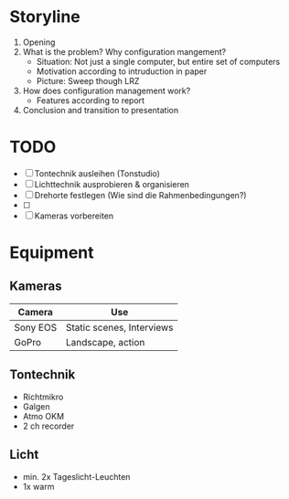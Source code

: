 # Storyline #
1. Opening
2. What is the problem? Why configuration mangement?
    * Situation: Not just a single computer, but entire set of computers
    * Motivation according to intruduction in paper
    * Picture: Sweep though LRZ
3. How does configuration management work?
    * Features according to report
4. Conclusion and transition to presentation


# TODO #
- [ ] Tontechnik ausleihen (Tonstudio)
- [ ] Lichttechnik ausprobieren & organisieren
- [ ] Drehorte festlegen (Wie sind die Rahmenbedingungen?)
- [ ]
- [ ] Kameras vorbereiten

# Equipment #
## Kameras ##
 Camera  |      Use
---------|--------------------------
Sony EOS | Static scenes, Interviews
  GoPro  | Landscape, action

## Tontechnik ##
* Richtmikro
* Galgen
* Atmo OKM
* 2 ch recorder

## Licht ##
* min. 2x Tageslicht-Leuchten
* 1x warm
